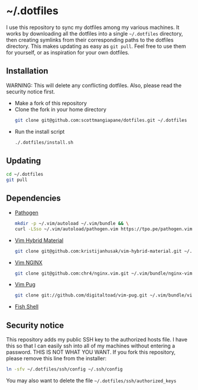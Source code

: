 # ~/.dotfiles
I use this repository to sync my dotfiles among my various machines. It works by downloading all the dotfiles into a single `~/.dotfiles` directory, then creating symlinks from their corresponding paths to the dotfiles directory. This makes updating as easy as `git pull`. Feel free to use them for yourself, or as inspiration for your own dotfiles.

## Installation
WARNING: This will delete any conflicting dotfiles. Also, please read the security notice first.
* Make a fork of this repository
* Clone the fork in your home directory  
  ```bash
  git clone git@github.com:scottmangiapane/dotfiles.git ~/.dotfiles
  ```
* Run the install script  
  ```bash
  ./.dotfiles/install.sh
  ```

## Updating
```bash
cd ~/.dotfiles
git pull
```

## Dependencies
* [Pathogen](https://github.com/tpope/vim-pathogen)
  ```bash
  mkdir -p ~/.vim/autoload ~/.vim/bundle && \
  curl -LSso ~/.vim/autoload/pathogen.vim https://tpo.pe/pathogen.vim
  ```
* [Vim Hybrid Material](https://github.com/kristijanhusak/vim-hybrid-material)
  ```bash
  git clone git@github.com:kristijanhusak/vim-hybrid-material.git ~/.vim/bundle/vim-hybrid-material
  ```
* [Vim NGINX](https://github.com/chr4/nginx.vim)
  ```bash
  git clone git@github.com:chr4/nginx.vim.git ~/.vim/bundle/nginx-vim
  ```
* [Vim Pug](https://github.com/digitaltoad/vim-pug)
  ```bash
  git clone git://github.com/digitaltoad/vim-pug.git ~/.vim/bundle/vim-pug
  ```
* [Fish Shell](https://fishshell.com/)

## Security notice
This repository adds my public SSH key to the authorized hosts file. I have this so that I can easily ssh into all of my machines without entering a password. THIS IS NOT WHAT YOU WANT. If you fork this repository, please remove this line from the installer:
```bash
ln -sfv ~/.dotfiles/ssh/config ~/.ssh/config
```
You may also want to delete the file `~/.dotfiles/ssh/authorized_keys`
